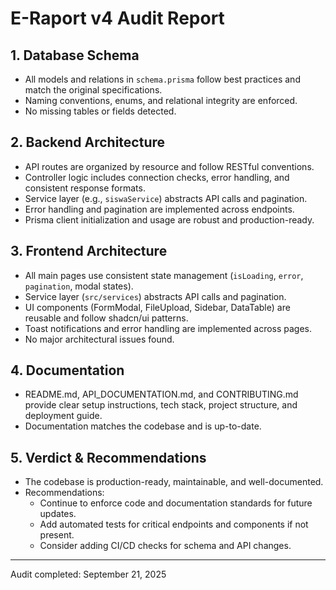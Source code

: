 # E-Raport v4 Audit Report

## 1. Database Schema

- All models and relations in `schema.prisma` follow best practices and match the original specifications.
- Naming conventions, enums, and relational integrity are enforced.
- No missing tables or fields detected.

## 2. Backend Architecture

- API routes are organized by resource and follow RESTful conventions.
- Controller logic includes connection checks, error handling, and consistent response formats.
- Service layer (e.g., `siswaService`) abstracts API calls and pagination.
- Error handling and pagination are implemented across endpoints.
- Prisma client initialization and usage are robust and production-ready.

## 3. Frontend Architecture

- All main pages use consistent state management (`isLoading`, `error`, `pagination`, modal states).
- Service layer (`src/services`) abstracts API calls and pagination.
- UI components (FormModal, FileUpload, Sidebar, DataTable) are reusable and follow shadcn/ui patterns.
- Toast notifications and error handling are implemented across pages.
- No major architectural issues found.

## 4. Documentation

- README.md, API_DOCUMENTATION.md, and CONTRIBUTING.md provide clear setup instructions, tech stack, project structure, and deployment guide.
- Documentation matches the codebase and is up-to-date.

## 5. Verdict & Recommendations

- The codebase is production-ready, maintainable, and well-documented.
- Recommendations:
  - Continue to enforce code and documentation standards for future updates.
  - Add automated tests for critical endpoints and components if not present.
  - Consider adding CI/CD checks for schema and API changes.

---

Audit completed: September 21, 2025

